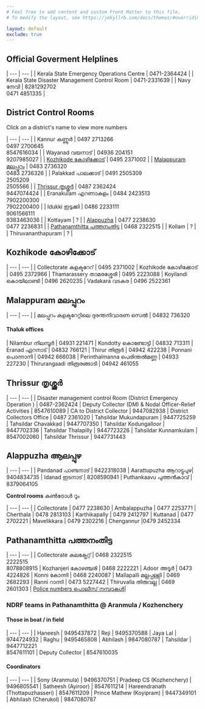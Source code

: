 ```yaml
---
# Feel free to add content and custom Front Matter to this file.
# To modify the layout, see https://jekyllrb.com/docs/themes/#overriding-theme-defaults

layout: default
exclude: true
---
```


## Official Goverment Helplines

| --- | --- |
| Kerala State Emergency Operations Centre | 0471-2364424 |
| Kerala State Disaster Management Control Room | 0471-2331639 |
| Navy നേവി |  8281292702 <br> 0471 4851335 |

## District Control Rooms
Click on a district's name to view more numbers

| --- | --- |
| Kannur കണ്ണൂര്‍  | 0497 2713266 <br> 0497 2700645 <br> 8547616034 |
| Wayanad വയനാട്  | 04936 204151 <br> 9207985027 |
| [Kozhikode കോഴിക്കോട്](#kozhikode-കോഴിക്കോട്)  | 0495 2371002 |
| [Malappuram മലപ്പുറം](#malappuram-മലപ്പുറം)  | 0483 2736320 <br> 0483 2736326 |
| Palakkad പാലക്കാട്  | 0491 2505309 <br> 2505209 <br> 2505566 |
| [Thrissur തൃശ്ശൂര്‍](#thrissur-തൃശ്ശൂര്)  | 0487 2362424 <br> 9447074424 |
| Eranakulam എറണാകുളം  | 0484 2423513 <br> 7902200300 <br> 7902200400 |
| Idukki ഇടുക്കി  | 0486 2233111 <br> 9061566111 <br> 9383463036 |
| Kottayam | ? |
| [Alappuzha](#alappuzha-ആലപ്പുഴ) | 0477 2238630 <br> 0477 2236831 |
| [Pathanamthitta പത്തനംതിട്ട](#pathanamthitta-പത്തനംതിട്ട)  | 0468 2322515 |
| Kollam | ? |
| Thiruvananthapuram | ? |

## Kozhikode കോഴിക്കോട്

| --- | --- |
| Collectorate കളക്ടറേറ്  | 0495 2371002
| Kozhikode കോഴിക്കോട് |  0495 2372966
| Thamarassery താമരശ്ശേരി  | 0495 2223088
| Koyilandi കൊയിലാണ്ടി  | 0496 2620235
| Vadakara വടകര  | 0496 2522361

## Malappuram മലപ്പുറം

| --- | --- |
| മലപ്പുറം കളക്ടറേറ്റിലെ ദുരന്തനിവാരണ സെല്‍  | 04832 736320

#### Thaluk offices

| Nilambur നിലമ്പൂര്‍ | 04931 221471
| Kondotty കൊണ്ടോട്ടി  | 04832 713311
| Eranad ഏറനാട്  | 04832 766121
| Thirur തിരൂര്‍  | 04942 422238
| Ponnani പൊന്നാനി  | 04942 666038
| Perinthalmanna പെരിന്തല്‍മണ്ണ  | 04933 227230
| Thirurangaadi തിരൂരങ്ങാടി  | 04942 461055

## Thrissur തൃശ്ശൂര്‍

| --- | --- |
| Disaster management control Room (District Emergency Operation ) | 0487-2362424
| Deputy Collector (DM) & Nodal Officer-Relief Activities | 8547610089
| CA to District Collector | 9447082938
| District Collectors Office | 0487 2361020
| Tahsildar Mukundapuram | 9447725259
| Tahsildar Chavakkad | 9447707350
| Tahsildar Kodungalloor | 9447702336
| Tahsildar Thalapilly | 9447723226
| Tahsildar Kunnamkulam | 8547002060
| Tahsildar Thrissur | 9447731443


## Alappuzha ആലപ്പുഴ

| --- | --- |
| Pandanad പാണ്ടനാട് |  9422318038
| Aarattupuzha ആറാട്ടുപുഴ|  9404834735 
| Idanad ഇടനാട് | 8208590941
| Puthankaavu പുത്തന്‍കാവ് | 8379064105

__Control rooms__ കൺട്രോൾ റൂം 

| --- | --- |
| Collectorate | 0477 2238630
| Ambalappuzha 	| 0477 2253771
| Cherthala 	| 0478 2813103
| Karthikapally |	0479 2412797
| Kuttanad 	| 0477 2702221
| Mavelikkara | 	0479 2302216
| Chengannur 	|0479 2452334


## Pathanamthitta പത്തനംതിട്ട

| --- | --- |
| Collectorate കലക്ട്രേറ്റ് | 0468 2322515 <br> 2222515 <br> 8078808915
| Kozhanjeri കോഴഞ്ചരി | 0468 2222221
| Adoor അടൂര്‍ | 0473 4224826
| Konni കോന്നി | 0468 2240087
| Mallapalli മല്ലപ്പള്ളി | 0469 2682293
| Ranni റാന്നി | 0473 5227442
| Thiruvalla തിരുവല്ല | 0469 2601303
| [Police numbers പൊലീസ് നമ്പറുകൾ](police-numbers)|

### NDRF teams in Pathanamthitta @ Aranmula / Kozhenchery

#### Those in boat / in field 

| --- | --- |
| Haneesh  | 9495437872
| Reji  | 9495370588
| Jaya Lal  | 9744724932
| Raghu  | 9495465808
| Abhilash  | 9847080787
| Tahsildar  | 9447712221 <br> 8547611101
| Deputy Collector | 8547610035

#### Coordinators

| --- | --- |
| Sony  (Aranmula)  |  9496370751
| Pradeep CS  (Kozhenchery) |   9496805541 
| Satheesh  (Ayiroor)  |  8547611214
| Hareendranath  (Thottapuzhasseri)  | 8547611209
| Prince Mathew  (Koyipram)   | 9447349101
| Abhilash  (Cherukol)   | 9847080787